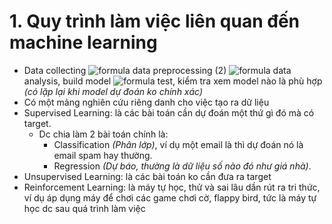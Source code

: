 # 1. Quy trình làm việc liên quan đến machine learning
* Data collecting ![formula](https://render.githubusercontent.com/render/math?math=\rightarrow) data preprocessing (2) ![formula](https://render.githubusercontent.com/render/math?math=\rightarrow) data analysis, build model ![formula](https://render.githubusercontent.com/render/math?math=\rightarrow) test, kiểm tra xem model nào là phù hợp _(có lặp lại khi model dự đoán ko chính xác)_
* Có một mảng nghiên cứu riêng danh cho việc tạo ra dữ liệu
* Supervised Learning: là các bài toán cần dự đoán một thứ gì đó mà có target.
  * Dc chia làm 2 bài toán chính là: 
    * Classification _(Phân lớp)_, ví dụ một email là thì dự đoán nó là email spam hay thường.
    * Regression _(Dự báo, thường là dữ liệu số nào đó như giá nhà)_.
* Unsupervised Learning: là các bài toán ko cần đưa ra target
* Reinforcement Learning: là máy tự học, thử và sai lâu dần rút ra tri thức, ví dụ áp dụng máy để chơi các game chơi cờ, flappy bird, tức là máy tự học dc sau quá trình làm việc